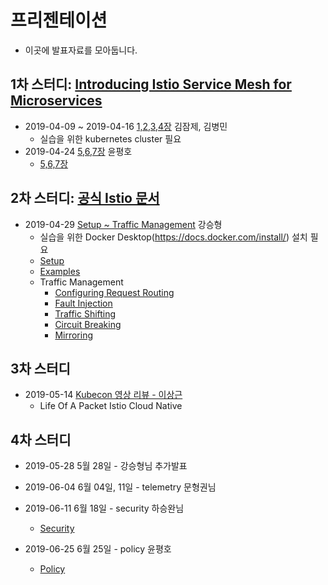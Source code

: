 # 프리젠테이션
- 이곳에 발표자료를 모아둡니다.

## 1차 스터디: [Introducing Istio Service Mesh for Microservices](https://corneliu.cl/docs/istio-mesh-for-microservices.pdf)

* 2019-04-09 ~ 2019-04-16 [1,2,3,4장](./1stBook/Istio_Intro_TrafficCtrl_Resiliency.pdf) 김잠제, 김병민
  - 실습을 위한 kubernetes cluster 필요
* 2019-04-24 [5,6,7장](./1stBook/Istio_ChaosTesting_Observability_Security_More.pdf) 윤평호
  - [5,6,7장](./1stBook/istio567.md)

## 2차 스터디: [공식 Istio 문서](https://istio.io/)

* 2019-04-29 [Setup ~ Traffic Management](https://github.com/grepsean/study-istio) 강승형
  - 실습을 위한 Docker Desktop(https://docs.docker.com/install/) 설치 필요
  - [Setup](2ndBook/Setup/setup.md)
  - [Examples](2ndBook/Examples/examples.md)
  - Traffic Management
    - [Configuring Request Routing](2ndBook/Traffic%20Management/Configuring-Request-Routing.md)
    - [Fault Injection](2ndBook/Traffic%20Management/Fault-Injection.md)
    - [Traffic Shifting](2ndBook/Traffic%20Management/Traffic-Shiting.md)
    - [Circuit Breaking](2ndBook/Traffic%20Management/Circuit-Breaking.md)
    - [Mirroring](2ndBook/Traffic%20Management/Mirroring.md)

## 3차 스터디

* 2019-05-14 [Kubecon 영상 리뷰 - 이상근](etc/SPEECH_life-of-a-packet-istio-cloud-native.md)
  - Life Of A Packet Istio Cloud Native

## 4차 스터디

* 2019-05-28 5월 28일 - 강승형님 추가발표

* 2019-06-04 6월 04일, 11일 - telemetry 문형권님

* 2019-06-11 6월 18일 - security 하승완님
  - [Security](2ndBook/Security/Security_kr.md)

* 2019-06-25 6월 25일 - policy 윤평호
  - [Policy](2ndBook/Policies/Policies.md)
